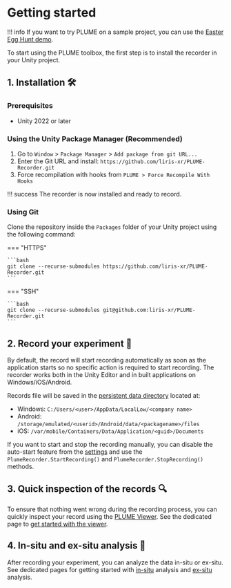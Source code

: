 # Getting started

!!! info
    If you want to try PLUME on a sample project, you can use the [Easter Egg Hunt demo](https://www.github.com/liris-xr/PLUME-Demo).

To start using the PLUME toolbox, the first step is to install the recorder in your Unity project.

## 1. Installation 🛠️

### Prerequisites

* Unity 2022 or later

### Using the Unity Package Manager (Recommended)

1. Go to `Window` > `Package Manager` > `Add package from git URL...`
2. Enter the Git URL and install: `https://github.com/liris-xr/PLUME-Recorder.git`
3. Force recompilation with hooks from `PLUME > Force Recompile With Hooks`

!!! success
    The recorder is now installed and ready to record.

### Using Git

Clone the repository inside the `Packages` folder of your Unity project using the following command:

=== "HTTPS"
    
    ```bash
    git clone --recurse-submodules https://github.com/liris-xr/PLUME-Recorder.git
    ```

=== "SSH"

    ```bash
    git clone --recurse-submodules git@github.com:liris-xr/PLUME-Recorder.git
    ```


## 2. Record your experiment 🧪

By default, the record will start recording automatically as soon as the application starts so no specific action is required to start recording.
The recorder works both in the Unity Editor and in built applications on Windows/iOS/Android.

Records file will be saved in the [persistent data directory](https://docs.unity3d.com/ScriptReference/Application-persistentDataPath.html) located at:

* Windows: `C:/Users/<user>/AppData/LocalLow/<company name>`
* Android: `/storage/emulated/<userid>/Android/data/<packagename>/files`
* iOS: `/var/mobile/Containers/Data/Application/<guid>/Documents`

If you want to start and stop the recording manually, you can disable the auto-start feature from the [settings](./global-settings.md) and use the `PlumeRecorder.StartRecording()` and `PlumeRecorder.StopRecording()` methods.

## 3. Quick inspection of the records 🔍

To ensure that nothing went wrong during the recording process, you can quickly inspect your record using the [PLUME Viewer](../viewer/index.md). See the dedicated page to [get started with the viewer](../viewer/getting-started.md).

## 4. In-situ and ex-situ analysis 🔬

After recording your experiment, you can analyze the data in-situ or ex-situ. See dedicated pages for getting started with [in-situ](../viewer/in-situ-analysis/index.md) analysis and [ex-situ](../python/ex-situ-analysis/index.md) analysis.